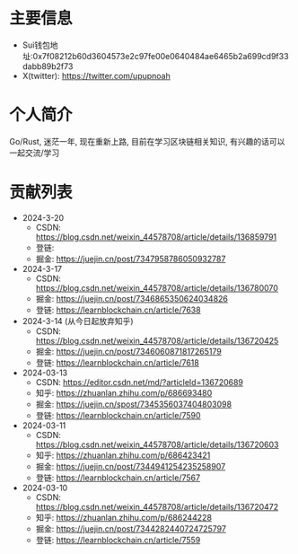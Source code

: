 # 主要信息
- Sui钱包地址:0x7f08212b60d3604573e2c97fe00e0640484ae6465b2a699cd9f33dabb89b2f73
- X(twitter): https://twitter.com/upupnoah

# 个人简介
Go/Rust, 迷茫一年, 现在重新上路, 目前在学习区块链相关知识, 有兴趣的话可以一起交流/学习

# 贡献列表
- 2024-3-20
  - CSDN: https://blog.csdn.net/weixin_44578708/article/details/136859791
  - 登链: 
  - 掘金: https://juejin.cn/post/7347958786050932787
- 2024-3-17
  - CSDN: https://blog.csdn.net/weixin_44578708/article/details/136780070
  - 掘金: https://juejin.cn/post/7346865350624034826
  - 登链: https://learnblockchain.cn/article/7638
- 2024-3-14 (从今日起放弃知乎)
  - CSDN: https://blog.csdn.net/weixin_44578708/article/details/136720425
  - 掘金: https://juejin.cn/post/7346060871817265179
  - 登链: https://learnblockchain.cn/article/7618
- 2024-03-13
  - CSDN: https://editor.csdn.net/md/?articleId=136720689
  - 知乎: https://zhuanlan.zhihu.com/p/686693480
  - 掘金: https://juejin.cn/spost/7345356037404803098
  - 登链: https://learnblockchain.cn/article/7590
- 2024-03-11
  - CSDN: https://blog.csdn.net/weixin_44578708/article/details/136720603
  - 知乎: https://zhuanlan.zhihu.com/p/686423421
  - 掘金: https://juejin.cn/post/7344941254235258907
  - 登链: https://learnblockchain.cn/article/7567
- 2024-03-10
  - CSDN: https://blog.csdn.net/weixin_44578708/article/details/136720472
  - 知乎: https://zhuanlan.zhihu.com/p/686244228
  - 掘金: https://juejin.cn/post/7344282440724725797
  - 登链: https://learnblockchain.cn/article/7559